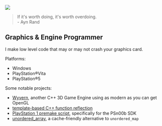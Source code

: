 [![](https://img.shields.io/badge/Itch.io-%23FA5C5C.svg?logo=Itch.io&logoColor=white)](https://argore.itch.io/)

> If it's worth doing, it's worth overdoing.  
> \- Ayn Rand

## Graphics & Engine Programmer  
I make low level code that may or may not crash your graphics card.  


Platforms:
* Windows
* PlayStation®Vita
* PlayStation®5

Some notable projects:
* [Wyvern](https://github.com/argoreofficial/wyvern), another C++ 3D Game Engine using as modern as you can get OpenGL 
* [template-based C++ function reflection](https://github.com/ArgoreOfficial/Reflection)
* [PlayStation 1 premake script](https://github.com/ArgoreOfficial/PSn00bSDK-Premake), specifically for the PSn00b SDK
* [unordered_array](https://github.com/ArgoreOfficial/unordered_array), a cache-friendly alternative to `unordered_map`
